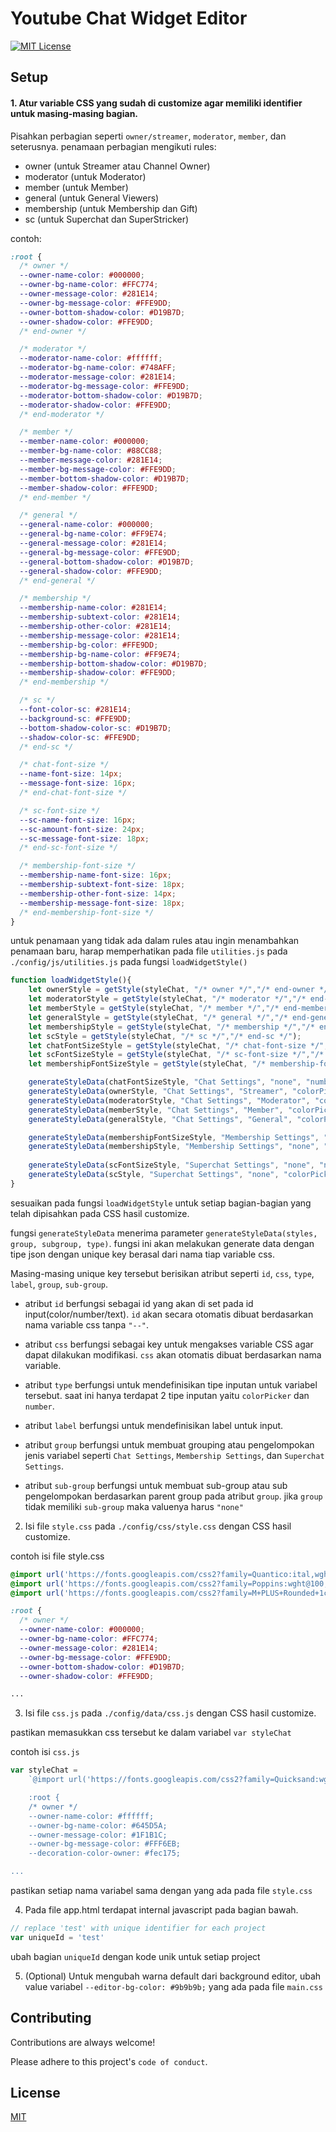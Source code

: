 
# Youtube Chat Widget Editor





[![MIT License](https://img.shields.io/badge/License-MIT-green.svg)](https://choosealicense.com/licenses/mit/)




## Setup
#### 1. Atur variable CSS yang sudah di customize agar memiliki identifier untuk masing-masing bagian.
Pisahkan perbagian seperti `owner/streamer`, `moderator`, `member`, dan seterusnya.
penamaan perbagian mengikuti rules:
- owner (untuk Streamer atau Channel Owner)
- moderator (untuk Moderator)
- member (untuk Member)
- general (untuk General Viewers)
- membership (untuk Membership dan Gift)
- sc (untuk Superchat dan SuperStricker)

contoh:
```CSS
:root {
  /* owner */
  --owner-name-color: #000000;
  --owner-bg-name-color: #FFC774;
  --owner-message-color: #281E14;
  --owner-bg-message-color: #FFE9DD;
  --owner-bottom-shadow-color: #D19B7D;
  --owner-shadow-color: #FFE9DD;
  /* end-owner */

  /* moderator */
  --moderator-name-color: #ffffff;
  --moderator-bg-name-color: #748AFF;
  --moderator-message-color: #281E14;
  --moderator-bg-message-color: #FFE9DD;
  --moderator-bottom-shadow-color: #D19B7D;
  --moderator-shadow-color: #FFE9DD;
  /* end-moderator */

  /* member */
  --member-name-color: #000000;
  --member-bg-name-color: #88CC88;
  --member-message-color: #281E14;
  --member-bg-message-color: #FFE9DD;
  --member-bottom-shadow-color: #D19B7D;
  --member-shadow-color: #FFE9DD;
  /* end-member */

  /* general */
  --general-name-color: #000000;
  --general-bg-name-color: #FF9E74;
  --general-message-color: #281E14;
  --general-bg-message-color: #FFE9DD;
  --general-bottom-shadow-color: #D19B7D;
  --general-shadow-color: #FFE9DD;
  /* end-general */

  /* membership */
  --membership-name-color: #281E14;
  --membership-subtext-color: #281E14;
  --membership-other-color: #281E14;
  --membership-message-color: #281E14;
  --membership-bg-color: #FFE9DD;
  --membership-bg-name-color: #FF9E74;
  --membership-bottom-shadow-color: #D19B7D;
  --membership-shadow-color: #FFE9DD;
  /* end-membership */

  /* sc */
  --font-color-sc: #281E14;
  --background-sc: #FFE9DD;
  --bottom-shadow-color-sc: #D19B7D;
  --shadow-color-sc: #FFE9DD;
  /* end-sc */

  /* chat-font-size */
  --name-font-size: 14px;
  --message-font-size: 16px;
  /* end-chat-font-size */

  /* sc-font-size */
  --sc-name-font-size: 16px;
  --sc-amount-font-size: 24px;
  --sc-message-font-size: 18px;
  /* end-sc-font-size */

  /* membership-font-size */
  --membership-name-font-size: 16px;
  --membership-subtext-font-size: 18px;
  --membership-other-font-size: 14px;
  --membership-message-font-size: 18px;
  /* end-membership-font-size */
}
```

untuk penamaan yang tidak ada dalam rules atau ingin menambahkan penamaan baru, harap memperhatikan pada file `utilities.js` pada `./config/js/utilities.js` pada fungsi `loadWidgetStyle()`
```javascript
function loadWidgetStyle(){
    let ownerStyle = getStyle(styleChat, "/* owner */","/* end-owner */");
    let moderatorStyle = getStyle(styleChat, "/* moderator */","/* end-moderator */");
    let memberStyle = getStyle(styleChat, "/* member */","/* end-member */");
    let generalStyle = getStyle(styleChat, "/* general */","/* end-general */");
    let membershipStyle = getStyle(styleChat, "/* membership */","/* end-membership */");
    let scStyle = getStyle(styleChat, "/* sc */","/* end-sc */");
    let chatFontSizeStyle = getStyle(styleChat, "/* chat-font-size */","/* end-chat-font-size */");
    let scFontSizeStyle = getStyle(styleChat, "/* sc-font-size */","/* end-sc-font-size */");
    let membershipFontSizeStyle = getStyle(styleChat, "/* membership-font-size */","/* end-membership-font-size */");

    generateStyleData(chatFontSizeStyle, "Chat Settings", "none", "number")
    generateStyleData(ownerStyle, "Chat Settings", "Streamer", "colorPicker")
    generateStyleData(moderatorStyle, "Chat Settings", "Moderator", "colorPicker")
    generateStyleData(memberStyle, "Chat Settings", "Member", "colorPicker")
    generateStyleData(generalStyle, "Chat Settings", "General", "colorPicker")

    generateStyleData(membershipFontSizeStyle, "Membership Settings", "none", "number")
    generateStyleData(membershipStyle, "Membership Settings", "none", "colorPicker")
    
    generateStyleData(scFontSizeStyle, "Superchat Settings", "none", "number")
    generateStyleData(scStyle, "Superchat Settings", "none", "colorPicker")
}
```
sesuaikan pada fungsi `loadWidgetStyle` untuk setiap bagian-bagian yang telah dipisahkan pada CSS hasil customize.

fungsi `generateStyleData` menerima parameter `generateStyleData(styles, group, subgroup, type)`. fungsi ini akan melakukan generate data dengan tipe json dengan unique key berasal dari nama tiap variable css.

Masing-masing unique key tersebut berisikan atribut seperti `id`, `css`, `type`, `label`, `group`, `sub-group`.

- atribut `id` berfungsi sebagai id yang akan di set pada id input(color/number/text). `id` akan secara otomatis dibuat berdasarkan nama variable css tanpa `"--"`.

- atribut `css` berfungsi sebagai key untuk mengakses variable CSS agar dapat dilakukan modifikasi. `css` akan otomatis dibuat berdasarkan nama variable.

- atribut `type` berfungsi untuk mendefinisikan tipe inputan untuk variabel tersebut. saat ini hanya terdapat 2 tipe inputan yaitu `colorPicker` dan `number`.

- atribut `label` berfungsi untuk mendefinisikan label untuk input.

- atribut `group` berfungsi untuk membuat grouping atau pengelompokan jenis variabel seperti `Chat Settings`, `Membership Settings`, dan `Superchat Settings`.

- atribut `sub-group` berfungsi untuk membuat sub-group atau sub pengelompokan berdasarkan parent group pada atribut `group`. jika `group` tidak memiliki `sub-group` maka valuenya harus `"none"`

2. Isi file `style.css` pada `./config/css/style.css` dengan CSS hasil customize.

contoh isi file style.css
```CSS
@import url('https://fonts.googleapis.com/css2?family=Quantico:ital,wght@0,400;0,700;1,400;1,700&display=swap');
@import url('https://fonts.googleapis.com/css2?family=Poppins:wght@100;200;300;400;500;600;700;800;900&display=swap');
@import url('https://fonts.googleapis.com/css2?family=M+PLUS+Rounded+1c:wght@100;300;400;500;700;800;900&display=swap');

:root {
  /* owner */
  --owner-name-color: #000000;
  --owner-bg-name-color: #FFC774;
  --owner-message-color: #281E14;
  --owner-bg-message-color: #FFE9DD;
  --owner-bottom-shadow-color: #D19B7D;
  --owner-shadow-color: #FFE9DD;

...
```

3. Isi file `css.js` pada `./config/data/css.js` dengan CSS hasil customize.

pastikan memasukkan css tersebut ke dalam variabel `var styleChat`

contoh isi `css.js`
```javascript
var styleChat = 
    `@import url('https://fonts.googleapis.com/css2?family=Quicksand:wght@300;400;500;600;700&display=swap');

    :root {
    /* owner */
    --owner-name-color: #ffffff;
    --owner-bg-name-color: #645D5A;
    --owner-message-color: #1F1B1C;
    --owner-bg-message-color: #FFF6EB;
    --decoration-color-owner: #fec175;

...
```

pastikan setiap nama variabel sama dengan yang ada pada file `style.css`


4. Pada file app.html terdapat internal javascript pada bagian bawah.

```javascript
// replace 'test' with unique identifier for each project
var uniqueId = 'test'
```

ubah bagian `uniqueId` dengan kode unik untuk setiap project

5. (Optional)
Untuk mengubah warna default dari background editor, ubah value variabel `--editor-bg-color: #9b9b9b;` yang ada pada file `main.css`

    
## Contributing

Contributions are always welcome!

Please adhere to this project's `code of conduct`.


## License

[MIT](https://choosealicense.com/licenses/mit/)

